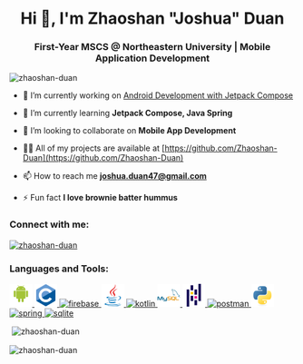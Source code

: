 <h1 align="center">Hi 👋, I'm Zhaoshan "Joshua" Duan</h1>
<h3 align="center">First-Year MSCS @ Northeastern University | Mobile Application Development</h3>

<p align="left"> <img src="https://komarev.com/ghpvc/?username=zhaoshan-duan&label=Profile%20views&color=0e75b6&style=flat" alt="zhaoshan-duan" /> </p>

- 🔭 I’m currently working on [Android Development with Jetpack Compose](https://github.com/Zhaoshan-Duan)

- 🌱 I’m currently learning **Jetpack Compose, Java Spring**

- 👯 I’m looking to collaborate on **Mobile App Development**

- 👨‍💻 All of my projects are available at [https://github.com/Zhaoshan-Duan](https://github.com/Zhaoshan-Duan)

- 📫 How to reach me **joshua.duan47@gmail.com**

- ⚡ Fun fact **I love brownie batter hummus**

<h3 align="left">Connect with me:</h3>
<p align="left">
<a href="https://linkedin.com/in/zhaoshan-duan" target="blank"><img align="center" src="https://raw.githubusercontent.com/rahuldkjain/github-profile-readme-generator/master/src/images/icons/Social/linked-in-alt.svg" alt="zhaoshan-duan" height="30" width="40" /></a>
</p>

<h3 align="left">Languages and Tools:</h3>
<p align="left"> <a href="https://developer.android.com" target="_blank" rel="noreferrer"> <img src="https://raw.githubusercontent.com/devicons/devicon/master/icons/android/android-original-wordmark.svg" alt="android" width="40" height="40"/> </a> <a href="https://www.cprogramming.com/" target="_blank" rel="noreferrer"> <img src="https://raw.githubusercontent.com/devicons/devicon/master/icons/c/c-original.svg" alt="c" width="40" height="40"/> </a> <a href="https://firebase.google.com/" target="_blank" rel="noreferrer"> <img src="https://www.vectorlogo.zone/logos/firebase/firebase-icon.svg" alt="firebase" width="40" height="40"/> </a> <a href="https://www.java.com" target="_blank" rel="noreferrer"> <img src="https://raw.githubusercontent.com/devicons/devicon/master/icons/java/java-original.svg" alt="java" width="40" height="40"/> </a> <a href="https://kotlinlang.org" target="_blank" rel="noreferrer"> <img src="https://www.vectorlogo.zone/logos/kotlinlang/kotlinlang-icon.svg" alt="kotlin" width="40" height="40"/> </a> <a href="https://www.mysql.com/" target="_blank" rel="noreferrer"> <img src="https://raw.githubusercontent.com/devicons/devicon/master/icons/mysql/mysql-original-wordmark.svg" alt="mysql" width="40" height="40"/> </a> <a href="https://pandas.pydata.org/" target="_blank" rel="noreferrer"> <img src="https://raw.githubusercontent.com/devicons/devicon/2ae2a900d2f041da66e950e4d48052658d850630/icons/pandas/pandas-original.svg" alt="pandas" width="40" height="40"/> </a> <a href="https://postman.com" target="_blank" rel="noreferrer"> <img src="https://www.vectorlogo.zone/logos/getpostman/getpostman-icon.svg" alt="postman" width="40" height="40"/> </a> <a href="https://www.python.org" target="_blank" rel="noreferrer"> <img src="https://raw.githubusercontent.com/devicons/devicon/master/icons/python/python-original.svg" alt="python" width="40" height="40"/> </a> <a href="https://spring.io/" target="_blank" rel="noreferrer"> <img src="https://www.vectorlogo.zone/logos/springio/springio-icon.svg" alt="spring" width="40" height="40"/> </a> <a href="https://www.sqlite.org/" target="_blank" rel="noreferrer"> <img src="https://www.vectorlogo.zone/logos/sqlite/sqlite-icon.svg" alt="sqlite" width="40" height="40"/> </a> </p>

<p>&nbsp;<img align="center" src="https://github-readme-stats.vercel.app/api?username=zhaoshan-duan&show_icons=true&locale=en" alt="zhaoshan-duan" /></p>

<p><img align="center" src="https://github-readme-streak-stats.herokuapp.com/?user=zhaoshan-duan&" alt="zhaoshan-duan" /></p>
